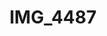 ---
pid: '166'
layout: bg-photos
title: IMG_4487
filename: IMG_4522.jpg
caption: 
previous_pid: '165'
next_pid: '167'
permalink: "/photos/166.html"
---